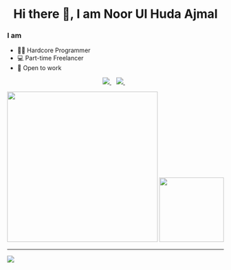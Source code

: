 <h1 align="center"> Hi there 👋, I am Noor Ul Huda Ajmal </h1>

<div id="intro-sec" >
    <h3> I am </h3>
    
- 👩‍💻 Hardcore Programmer
- 💻 Part-time Freelancer
- 💼 Open to work

</div>

<p align='center'>
  <a href="https://www.linkedin.com/in/nhajmal/">
    <img src="https://img.shields.io/badge/linkedin-%230077B5.svg?&style=for-the-badge&logo=linkedin&logoColor=white" />
  </a>&nbsp;&nbsp;
  <a href="mailto:noorulhudaajmal12@gmail.com">
    <img src="https://img.shields.io/badge/Gmail-D14836?style=for-the-badge&logo=gmail&logoColor=white" />    
  </a>&nbsp;&nbsp;
</p>

<p align='center'>
  <a href="#"><img src="https://github-readme-stats.vercel.app/api?username=noorulhudaajmal&show_icons=true&count_private=true&theme=dark" width="350"></a>
    <img src="https://github-readme-streak-stats.herokuapp.com/?user=noorulhudaajmal&theme=dark" height="150"/>
</p>

---

![](https://komarev.com/ghpvc/?username=noorulhudaajmal&color=red&label=Profile+Views)
